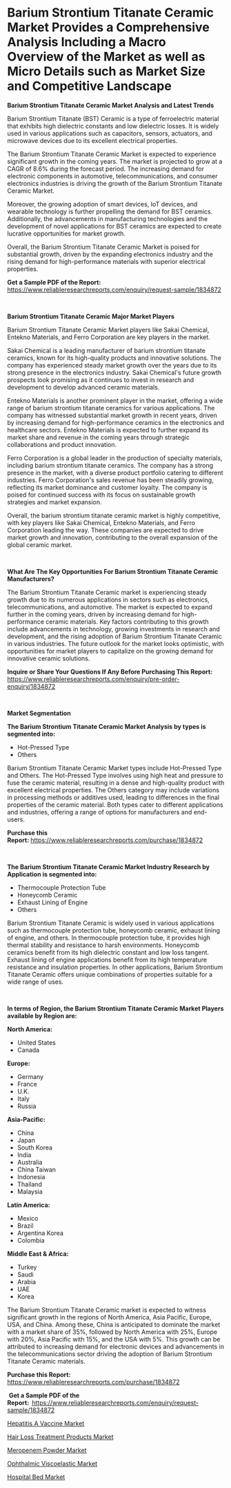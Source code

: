<p><h1>Barium Strontium Titanate Ceramic Market Provides a Comprehensive Analysis Including a Macro Overview of the Market as well as Micro Details such as Market Size and Competitive Landscape</h1></p><p><strong>Barium Strontium Titanate Ceramic Market Analysis and Latest Trends</strong></p>
<p><p>Barium Strontium Titanate (BST) Ceramic is a type of ferroelectric material that exhibits high dielectric constants and low dielectric losses. It is widely used in various applications such as capacitors, sensors, actuators, and microwave devices due to its excellent electrical properties.</p><p>The Barium Strontium Titanate Ceramic Market is expected to experience significant growth in the coming years. The market is projected to grow at a CAGR of 8.6% during the forecast period. The increasing demand for electronic components in automotive, telecommunications, and consumer electronics industries is driving the growth of the Barium Strontium Titanate Ceramic Market.</p><p>Moreover, the growing adoption of smart devices, IoT devices, and wearable technology is further propelling the demand for BST ceramics. Additionally, the advancements in manufacturing technologies and the development of novel applications for BST ceramics are expected to create lucrative opportunities for market growth.</p><p>Overall, the Barium Strontium Titanate Ceramic Market is poised for substantial growth, driven by the expanding electronics industry and the rising demand for high-performance materials with superior electrical properties.</p></p>
<p><strong>Get a Sample PDF of the Report:&nbsp;</strong> <a href="https://www.reliableresearchreports.com/enquiry/request-sample/1834872">https://www.reliableresearchreports.com/enquiry/request-sample/1834872</a></p>
<p>&nbsp;</p>
<p><strong>Barium Strontium Titanate Ceramic Major Market Players</strong></p>
<p><p>Barium Strontium Titanate Ceramic Market players like Sakai Chemical, Entekno Materials, and Ferro Corporation are key players in the market. </p><p>Sakai Chemical is a leading manufacturer of barium strontium titanate ceramics, known for its high-quality products and innovative solutions. The company has experienced steady market growth over the years due to its strong presence in the electronics industry. Sakai Chemical's future growth prospects look promising as it continues to invest in research and development to develop advanced ceramic materials.</p><p>Entekno Materials is another prominent player in the market, offering a wide range of barium strontium titanate ceramics for various applications. The company has witnessed substantial market growth in recent years, driven by increasing demand for high-performance ceramics in the electronics and healthcare sectors. Entekno Materials is expected to further expand its market share and revenue in the coming years through strategic collaborations and product innovation.</p><p>Ferro Corporation is a global leader in the production of specialty materials, including barium strontium titanate ceramics. The company has a strong presence in the market, with a diverse product portfolio catering to different industries. Ferro Corporation's sales revenue has been steadily growing, reflecting its market dominance and customer loyalty. The company is poised for continued success with its focus on sustainable growth strategies and market expansion.</p><p>Overall, the barium strontium titanate ceramic market is highly competitive, with key players like Sakai Chemical, Entekno Materials, and Ferro Corporation leading the way. These companies are expected to drive market growth and innovation, contributing to the overall expansion of the global ceramic market.</p></p>
<p>&nbsp;</p>
<p><strong>What Are The Key Opportunities For Barium Strontium Titanate Ceramic Manufacturers?</strong></p>
<p><p>The Barium Strontium Titanate Ceramic market is experiencing steady growth due to its numerous applications in sectors such as electronics, telecommunications, and automotive. The market is expected to expand further in the coming years, driven by increasing demand for high-performance ceramic materials. Key factors contributing to this growth include advancements in technology, growing investments in research and development, and the rising adoption of Barium Strontium Titanate Ceramic in various industries. The future outlook for the market looks optimistic, with opportunities for market players to capitalize on the growing demand for innovative ceramic solutions.</p></p>
<p><strong>Inquire or Share Your Questions If Any Before Purchasing This Report:</strong> <a href="https://www.reliableresearchreports.com/enquiry/pre-order-enquiry/1834872">https://www.reliableresearchreports.com/enquiry/pre-order-enquiry/1834872</a></p>
<p>&nbsp;</p>
<p><strong>Market Segmentation</strong></p>
<p><strong>The Barium Strontium Titanate Ceramic Market Analysis by types is segmented into:</strong></p>
<p><ul><li>Hot-Pressed Type</li><li>Others</li></ul></p>
<p><p>Barium Strontium Titanate Ceramic Market types include Hot-Pressed Type and Others. The Hot-Pressed Type involves using high heat and pressure to fuse the ceramic material, resulting in a dense and high-quality product with excellent electrical properties. The Others category may include variations in processing methods or additives used, leading to differences in the final properties of the ceramic material. Both types cater to different applications and industries, offering a range of options for manufacturers and end-users.</p></p>
<p><strong>Purchase this Report:&nbsp;</strong><a href="https://www.reliableresearchreports.com/purchase/1834872">https://www.reliableresearchreports.com/purchase/1834872</a></p>
<p>&nbsp;</p>
<p><strong>The Barium Strontium Titanate Ceramic Market Industry Research by Application is segmented into:</strong></p>
<p><ul><li>Thermocouple Protection Tube</li><li>Honeycomb Ceramic</li><li>Exhaust Lining of Engine</li><li>Others</li></ul></p>
<p><p>Barium Strontium Titanate Ceramic is widely used in various applications such as thermocouple protection tube, honeycomb ceramic, exhaust lining of engine, and others. In thermocouple protection tube, it provides high thermal stability and resistance to harsh environments. Honeycomb ceramics benefit from its high dielectric constant and low loss tangent. Exhaust lining of engine applications benefit from its high temperature resistance and insulation properties. In other applications, Barium Strontium Titanate Ceramic offers unique combinations of properties suitable for a wide range of uses.</p></p>
<p>&nbsp;</p>
<p><strong>In terms of Region, the Barium Strontium Titanate Ceramic Market Players available by Region are:</strong></p>
<p>
    <p> <strong> North America: </strong>
        <ul>
            <li>United States</li>
            <li>Canada</li>
        </ul>
        </p> 
    <p> <strong> Europe: </strong>
        <ul>
            <li>Germany</li>
            <li>France</li>
            <li>U.K.</li>
            <li>Italy</li>
            <li>Russia</li>
        </ul>
        </p> 
    <p> <strong> Asia-Pacific: </strong>
        <ul>
            <li>China</li>
            <li>Japan</li>
            <li>South Korea</li>
            <li>India</li>
            <li>Australia</li>
            <li>China Taiwan</li>
            <li>Indonesia</li>
            <li>Thailand</li>
            <li>Malaysia</li>
        </ul>
        </p> 
    <p> <strong> Latin America: </strong>
        <ul>
            <li>Mexico</li>
            <li>Brazil</li>
            <li>Argentina Korea</li>
            <li>Colombia</li>
        </ul>
        </p> 
    <p> <strong> Middle East & Africa: </strong>
        <ul>
            <li>Turkey</li>
            <li>Saudi</li>
            <li>Arabia</li>
            <li>UAE</li>
            <li>Korea</li>
        </ul>
    </p>
    </p>
<p><p>The Barium Strontium Titanate Ceramic market is expected to witness significant growth in the regions of North America, Asia Pacific, Europe, USA, and China. Among these, China is anticipated to dominate the market with a market share of 35%, followed by North America with 25%, Europe with 20%, Asia Pacific with 15%, and the USA with 5%. This growth can be attributed to increasing demand for electronic devices and advancements in the telecommunications sector driving the adoption of Barium Strontium Titanate Ceramic materials.</p></p>
<p><strong>Purchase this Report: </strong><a href="https://www.reliableresearchreports.com/purchase/1834872">https://www.reliableresearchreports.com/purchase/1834872</a></p>
<p>&nbsp;<strong>Get a Sample PDF of the Report:&nbsp;&nbsp;</strong><a href="https://www.reliableresearchreports.com/enquiry/request-sample/1834872">https://www.reliableresearchreports.com/enquiry/request-sample/1834872</a></p>
<p><strong></strong></p>
<p><p><a href="https://medium.com/@isidrowolff1908/hepatitis-a-vaccine-market-analysis-its-cagr-market-segmentation-and-global-industry-overview-27e8f3689aab">Hepatitis A Vaccine Market</a></p><p><a href="https://medium.com/@isidrowolff1908/hair-loss-treatment-products-market-size-reveals-the-best-marketing-channels-in-global-industry-2f3b5a3ec5e1">Hair Loss Treatment Products Market</a></p><p><a href="https://medium.com/@isidrowolff1908/meropenem-powder-market-size-cagr-trends-2024-2030-c69941fe92a5">Meropenem Powder Market</a></p><p><a href="https://medium.com/@isidrowolff1908/ophthalmic-viscoelastic-market-size-cagr-trends-2024-2030-403a1de53b61">Ophthalmic Viscoelastic Market</a></p><p><a href="https://medium.com/@isidrowolff1908/hospital-bed-market-outlook-industry-overview-and-forecast-2024-to-2031-7dbcc3bb2369">Hospital Bed Market</a></p></p>